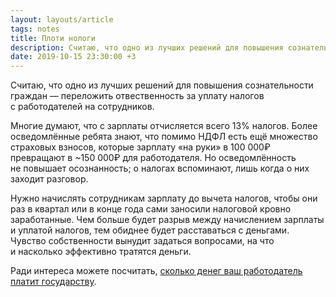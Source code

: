 ```yaml
---
layout: layouts/article
tags: notes
title: Плоти нологи
description: Считаю, что одно из лучших решений для повышения сознательности граждан — переложить отвественность за уплату налогов с работодателей на сотрудников.
date: 2019-10-15 23:30:00 +3
---
```

Считаю, что одно из лучших решений для повышения сознательности граждан — переложить отвественность за уплату налогов с работодателей на сотрудников.

Многие думают, что с зарплаты отчисляется всего 13% налогов. Более осведомлённые ребята знают, что помимо НДФЛ есть ещё множество страховых взносов, которые зарплату «на руки» в 100 000₽ превращают в ~150 000₽ для работодателя. Но осведомлённость не повышает осознанность; о налогах вспоминают, лишь когда о них заходит разговор.

Нужно начислять сотрудникам зарплату до вычета налогов, чтобы они раз в квартал или в конце года сами заносили налоговой кровно заработанные. Чем больше будет разрыв между начислением зарплаты и уплатой налогов, тем обиднее будет расставаться с деньгами. Чувство собственности вынудит задаться вопросами, на что и насколько эффективно тратятся деньги.

Ради интереса можете посчитать, [сколько денег ваш работодатель платит государству](http://salary.com.ru).
